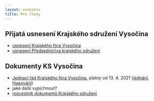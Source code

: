 ```yaml
---
layout: usneseni
title: Pro členy
---
```


## Přijatá usnesení Krajského sdružení Vysočina
* [usnesení Krajského fóra Vysočina](https://vysocina.pirati.cz/procleny/usneseni/)
* [usnesení Předsednictva krajského sdružení](https://vysocina.pirati.cz/procleny/usnesenipks/)

## Dokumenty KS Vysočina
* [Jednací řád Krajského fóra Vysočina](https://a.pirati.cz/vysocina/dokumenty/jdr-vys_2021-03-09.pdf), platný od 13. 4. 2021 ([jednání](https://forum.pirati.cz/viewtopic.php?f=416&t=56707), [hlasování](https://helios.pirati.cz/helios/elections/f5cec11e-98fd-11eb-8a22-00000a2a0114/view))
* jaké další vypíchnout?
* [rozcestník dokumentů Krajského sdružení](https://vysocina.pirati.cz/procleny/dokumenty/)
